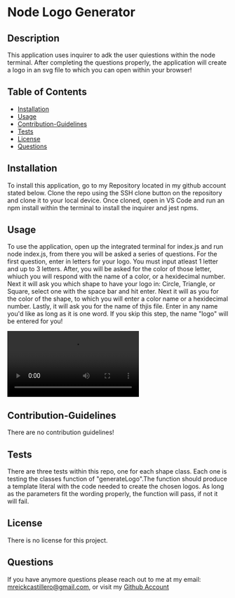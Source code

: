 
  # Node Logo Generator

  ## Description

  This application uses inquirer to adk the user quiestions within the node terminal. After completing the questions properly, the application will create a logo in an svg file to which you can open within your browser!

  ## Table of Contents

  * [Installation](#Installation)
  * [Usage](#Usage)
  * [Contribution-Guidelines](#Contribution-Guidelines)
  * [Tests](#Tests)
  * [License](#License)
  * [Questions](#Questions)

  ## Installation

  To install this application, go to my Repository located in my github account stated below. Clone the repo using the SSH clone button on the repository and clone it to your local device. Once cloned, open in VS Code and run an npm install within the terminal to install the inquirer and jest npms.

  ## Usage

  To use the application, open up the integrated terminal for index.js and run node index.js, from there you will be asked a series of questions. For the first question, enter in letters for your logo. You must input atleast 1 letter and up to 3 letters. After, you will be asked for the color of those letter, whiuch you will respond with the name of a color, or a hexidecimal number. Next it will ask you which shape to have your logo in: Circle, Triangle, or Square, select one with the space bar and hit enter. Next it will as you for the color of the shape, to which you will enter a color name or a hexidecimal number. Lastly, it will ask you for the name of thjis file. Enter in any name you'd like as long as it is one word. If you skip this step, the name "logo" will be entered for you!

 <video src="Examples/Logo%20Generator.mp4" controls title="Title"></video>

  

  ## Contribution-Guidelines

  There are no contribution guidelines!

  ## Tests

  There are three tests within this repo, one for each shape class. Each one is testing the classes function of "generateLogo".The function should produce a template literal with the code needed to create the chosen logos. As long as the parameters fit the wording properly, the function will pass, if not it will fail.

  ## License

  There is no license for this project.

  ## Questions

If you have anymore questions please reach out to me at my email: mreickcastillero@gmail.com, or visit my [Github Account](https://github.com/migsrkrd)
